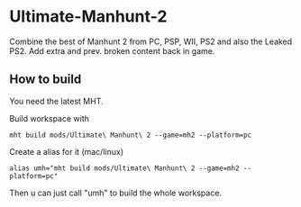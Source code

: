 # Ultimate-Manhunt-2
Combine the best of Manhunt 2 from PC, PSP, WII, PS2 and also the Leaked PS2. Add extra and prev. broken content back in game.

## How to build

You need the latest MHT.

Build workspace with

```
mht build mods/Ultimate\ Manhunt\ 2 --game=mh2 --platform=pc
```

Create a alias for it (mac/linux)

```
alias umh="mht build mods/Ultimate\ Manhunt\ 2 --game=mh2 --platform=pc"
```

Then u can just call "umh" to build the whole workspace.
